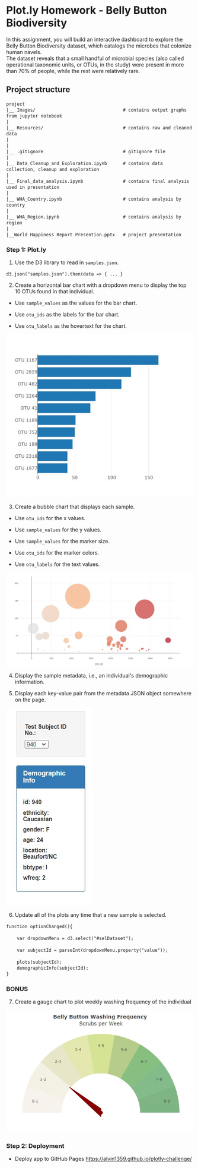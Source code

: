 # **Plot**.**ly** Homework - Belly Button Biodiversity
In this assignment, you will build an interactive dashboard to explore the Belly Button Biodiversity dataset, which catalogs the microbes that colonize human navels.  
The dataset reveals that a small handful of microbial species (also called operational taxonomic units, or OTUs, in the study) were present in more than 70% of people, while the rest were relatively rare.

## Project structure
```
project  
|__ Images/                                 # contains output graphs from jupyter notebook  
|
|__ Resources/                              # contains raw and cleaned data  
|
|
|__ .gitignore                              # gitignore file      
|
|__ Data_Cleanup_and_Exploration.ipynb      # contains data collection, cleanup and exploration
|
|__ Final_data_analysis.ipynb               # contains final analysis used in presentation
|
|__ WHA_Country.ipynb                       # contains analysis by country
|
|__ WHA_Region.ipynb                        # contains analysis by region
|  
|__World Happiness Report Presention.pptx   # project presentation  
```


### Step 1: **Plot**.**ly**
1. Use the D3 library to read in `samples.json`.

```
d3.json("samples.json").then(data => { ... }
```

2. Create a horizontal bar chart with a dropdown menu to display the top 10 OTUs found in that individual.

* Use `sample_values` as the values for the bar chart.

* Use `otu_ids` as the labels for the bar chart.

* Use `otu_labels` as the hovertext for the chart.


![Bar Chart](images/bar_chart.JPG)

3. Create a bubble chart that displays each sample.

* Use `otu_ids` for the x values.

* Use `sample_values` for the y values.

* Use `sample_values` for the marker size.

* Use `otu_ids` for the marker colors.

* Use `otu_labels` for the text values.

![Bubble Chart](images/bubble_chart.JPG)

4. Display the sample metadata, i.e., an individual's demographic information.

5. Display each key-value pair from the metadata JSON object somewhere on the page.

![Demographic Info](images/dropdown_demographic_info.JPG)

6. Update all of the plots any time that a new sample is selected.
```
function optionChanged(){

    var dropdownMenu = d3.select("#selDataset");

    var subjectId = parseInt(dropdownMenu.property("value"));

    plots(subjectId);
    demographicInfo(subjectId);
}
```

### BONUS

7. Create a gauge chart to plot weekly washing frequency of the individual

![Gauge Chart](images/gauge_chart.JPG)

### Step 2: Deployment
- Deploy app to GitHub Pages
https://alvin1359.github.io/plotly-challenge/